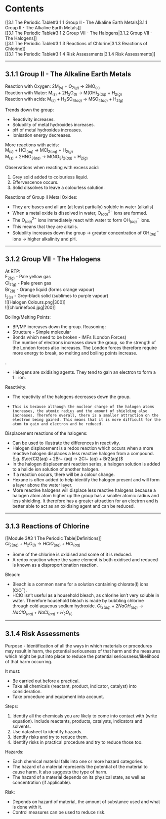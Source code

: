 # Contents
[[3.1 The Periodic Table#3 1 1 Group II - The Alkaline Earth Metals|3.1.1 Group II - The Alkaline Earth Metals]]  
[[3.1 The Periodic Table#3 1 2 Group VII - The Halogens|3.1.2 Group VII - The Halogens]]  
[[3.1 The Periodic Table#3 1 3 Reactions of Chlorine|3.1.3 Reactions of Chlorine]]  
[[3.1 The Periodic Table#3 1 4 Risk Assessments|3.1.4 Risk Assessments]]

---
## 3.1.1 Group II - The Alkaline Earth Metals
Reaction with Oxygen: 2M$_{(s)}$ + O$_{2(g)}$ → 2MO$_{(s)}$  
Reaction with Water: M$_{(s)}$ + 2H$_{2}$O$_{(l)}$ → M(OH)$_{2(aq)}$ + H$_{2(g)}$  
Reaction with acids: M$_{(s)}$ + H$_{2}$SO$_{4(aq)}$ → MSO$_{4(aq)}$ + H$_{2(g)}$  

Trends down the group: 
- Reactivity increases. 
- Solubility of metal hydroxides increases.
- pH of metal hydroxides increases. 
- Ionisation energy decreases. 

More reactions with acids:   
M$_{(s)}$ + HCl$_{(aq)}$ → MCl$_{2(aq)}$ + H$_{2(g)}$  
M$_{(s)}$ + 2HNO$_{3(aq)}$ → M(NO$_{3}$)$_{2(aq)}$ + H$_{2(g)}$ 

Observations when reacting with excess acid: 
1) Grey solid added to colourless liquid. 
2) Effervescence occurs. 
3) Solid dissolves to leave a colourless solution. 

Reactions of Group II Metal Oxides: 
- They are bases and all are (at least partially) soluble in water (alkalis)
- When a metal oxide is dissolved in water, O$^{ 2−}_{ (aq)}$ ions are formed.
- The O$^{ 2−}_{ (aq)}$ ions immediately react with water to form OH$^− _{(aq)}$ ions. 
- This means that they are alkalis. 
- Solubility increases down the group → greater concentration of OH$^− _{(aq)}$ ions → higher alkalinity and pH.

---

## 3.1.2 Group VII - The Halogens
At RTP:  
F$_{2(g)}$ - Pale yellow gas  
Cl$_{2(g)}$ - Pale green gas  
Br$_{2(l)}$ - Orange liquid (forms orange vapour)  
I$_{2(s)}$ - Grey-black solid (sublimes to purple vapour)  
![[Halogen Colours.png|300]]  
![[chlorinefood.jpg|200]]  

Boiling/Melting Points: 
- BP/MP increases down the group. 
Reasoning: 
- Structure - Simple molecular 
- Bonds which need to be broken - IMFs (London Forces)  
The number of electrons increases down the group, so the strength of the London forces also increases. The London forces therefore require more energy to break, so melting and boiling points increase. 

.
- Halogens are oxidising agents. They tend to gain an electron to form a 1− ion. 

Reactivity: 
- The reactivity of the halogens decreases down the group. 
-     This is because although the nuclear charge of the halogen atoms increases, the atomic radius and the amount of shielding also increases. Therefore overall, there is a smaller attraction on the electron being gained. This means that it is more difficult for the atom to gain and electron and be reduced. 

Displacement reactions of the halogens: 
- Can be used to illustrate the differences in reactivity.
- Halogen displacement is a redox reaction which occurs when a more reactive halogen displaces a less reactive halogen from a compound. E.g. $\ce{Cl2(aq) + 2Br− (aq) → 2Cl− (aq) + Br2(aq)}$
- In the halogen displacement reaction series, a halogen solution is added to a halide ion solution of another halogen.
- If a reaction occurs, there will be a colour change.
- Hexane is often added to help identify the halogen present and will form a layer above the water layer.
- More reactive halogens will displace less reactive halogens because a halogen atom atom higher up the group has a smaller atomic radius and less shielding. It therefore has a greater attraction for an electron and is better able to act as an oxidising agent and can be reduced.

---
## 3.1.3 Reactions of Chlorine
[[Module 3#3 1 The Periodic Table|Definitions]]  
$Cl_{2(aq)}+H_{2}O_{(l)}\rightarrow HClO_{(aq)}+HCl_{(aq)}$
- Some of the chlorine is oxidised and some of it is reduced. 
- A redox reaction where the same element is both oxidised and reduced is known as a disproportionation reaction. 

Bleach: 
- Bleach is a common name for a solution containing chlorate(I) ions (ClO$^−$). 
- HClO isn’t useful as a household bleach, as chlorine isn’t very soluble in water. Therefore household bleach is made by bubbling chlorine through cold aqueous sodium hydroxide.
$Cl_{2(aq)}+2NaOH_{(aq)}\rightarrow NaClO_{(aq)}+NaCl_{(aq)}+H_{2}O_{(l)}$

---
## 3.1.4 Risk Assessments
Purpose - Identification of all the ways in which materials or procedures may result in harm, the potential seriousness of that harm and the measures which might be put into place to reduce the potential seriousness/likelihood of that harm occurring. 

It must: 
- Be carried out before a practical. 
- Take all chemicals (reactant, product, indicator, catalyst) into consideration. 
- Take procedure and equipment into account. 

Steps: 
1) Identify all the chemicals you are likely to come into contact with (write equation). Include reactants, products, catalysts, indicators and solvents. 
2) Use datasheet to identify hazards. 
3) Identify risks and try to reduce them. 
4) Identify risks in practical procedure and try to reduce those too. 

Hazards: 
- Each chemical material falls into one or more hazard categories.
- The hazard of a material represents the potential of the material to cause harm. It also suggests the type of harm. 
- The hazard of a material depends on its physical state, as well as concentration (if applicable). 

Risk: 
- Depends on hazard of material, the amount of substance used and what is done with it. 
- Control measures can be used to reduce risk.